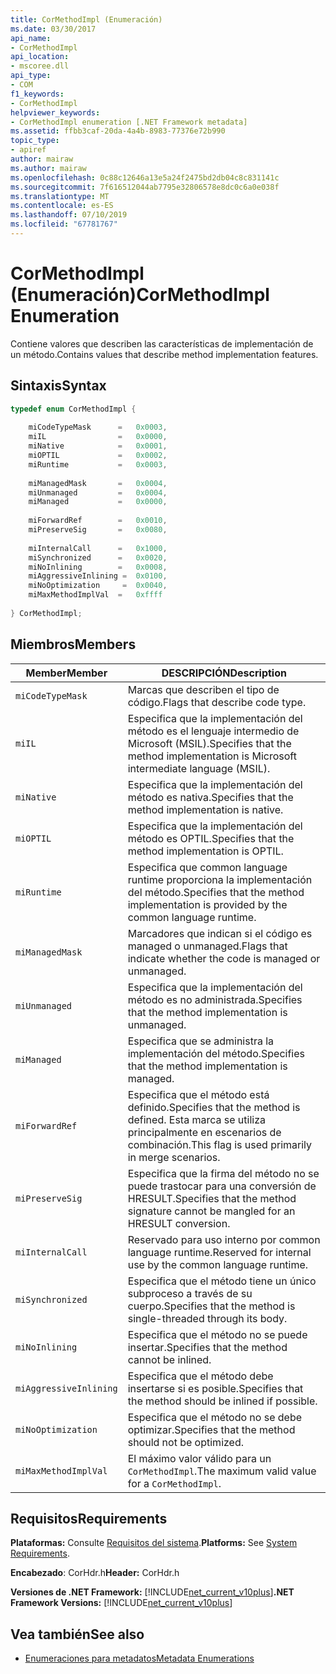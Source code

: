 ```yaml
---
title: CorMethodImpl (Enumeración)
ms.date: 03/30/2017
api_name:
- CorMethodImpl
api_location:
- mscoree.dll
api_type:
- COM
f1_keywords:
- CorMethodImpl
helpviewer_keywords:
- CorMethodImpl enumeration [.NET Framework metadata]
ms.assetid: ffbb3caf-20da-4a4b-8983-77376e72b990
topic_type:
- apiref
author: mairaw
ms.author: mairaw
ms.openlocfilehash: 0c88c12646a13e5a24f2475bd2db04c8c831141c
ms.sourcegitcommit: 7f616512044ab7795e32806578e8dc0c6a0e038f
ms.translationtype: MT
ms.contentlocale: es-ES
ms.lasthandoff: 07/10/2019
ms.locfileid: "67781767"
---
```

# <a name="cormethodimpl-enumeration"></a><span data-ttu-id="4a89a-102">CorMethodImpl (Enumeración)</span><span class="sxs-lookup"><span data-stu-id="4a89a-102">CorMethodImpl Enumeration</span></span>
<span data-ttu-id="4a89a-103">Contiene valores que describen las características de implementación de un método.</span><span class="sxs-lookup"><span data-stu-id="4a89a-103">Contains values that describe method implementation features.</span></span>  
  
## <a name="syntax"></a><span data-ttu-id="4a89a-104">Sintaxis</span><span class="sxs-lookup"><span data-stu-id="4a89a-104">Syntax</span></span>  
  
```cpp  
typedef enum CorMethodImpl {  
  
    miCodeTypeMask      =   0x0003,  
    miIL                =   0x0000,  
    miNative            =   0x0001,  
    miOPTIL             =   0x0002,  
    miRuntime           =   0x0003,  
  
    miManagedMask       =   0x0004,  
    miUnmanaged         =   0x0004,  
    miManaged           =   0x0000,  
  
    miForwardRef        =   0x0010,  
    miPreserveSig       =   0x0080,  
  
    miInternalCall      =   0x1000,  
    miSynchronized      =   0x0020,  
    miNoInlining        =   0x0008,  
    miAggressiveInlining =  0x0100,  
    miNoOptimization     =  0x0040,  
    miMaxMethodImplVal  =   0xffff  
  
} CorMethodImpl;  
```  
  
## <a name="members"></a><span data-ttu-id="4a89a-105">Miembros</span><span class="sxs-lookup"><span data-stu-id="4a89a-105">Members</span></span>  
  
|<span data-ttu-id="4a89a-106">Member</span><span class="sxs-lookup"><span data-stu-id="4a89a-106">Member</span></span>|<span data-ttu-id="4a89a-107">DESCRIPCIÓN</span><span class="sxs-lookup"><span data-stu-id="4a89a-107">Description</span></span>|  
|------------|-----------------|  
|`miCodeTypeMask`|<span data-ttu-id="4a89a-108">Marcas que describen el tipo de código.</span><span class="sxs-lookup"><span data-stu-id="4a89a-108">Flags that describe code type.</span></span>|  
|`miIL`|<span data-ttu-id="4a89a-109">Especifica que la implementación del método es el lenguaje intermedio de Microsoft (MSIL).</span><span class="sxs-lookup"><span data-stu-id="4a89a-109">Specifies that the method implementation is Microsoft intermediate language (MSIL).</span></span>|  
|`miNative`|<span data-ttu-id="4a89a-110">Especifica que la implementación del método es nativa.</span><span class="sxs-lookup"><span data-stu-id="4a89a-110">Specifies that the method implementation is native.</span></span>|  
|`miOPTIL`|<span data-ttu-id="4a89a-111">Especifica que la implementación del método es OPTIL.</span><span class="sxs-lookup"><span data-stu-id="4a89a-111">Specifies that the method implementation is OPTIL.</span></span>|  
|`miRuntime`|<span data-ttu-id="4a89a-112">Especifica que common language runtime proporciona la implementación del método.</span><span class="sxs-lookup"><span data-stu-id="4a89a-112">Specifies that the method implementation is provided by the common language runtime.</span></span>|  
|`miManagedMask`|<span data-ttu-id="4a89a-113">Marcadores que indican si el código es managed o unmanaged.</span><span class="sxs-lookup"><span data-stu-id="4a89a-113">Flags that indicate whether the code is managed or unmanaged.</span></span>|  
|`miUnmanaged`|<span data-ttu-id="4a89a-114">Especifica que la implementación del método es no administrada.</span><span class="sxs-lookup"><span data-stu-id="4a89a-114">Specifies that the method implementation is unmanaged.</span></span>|  
|`miManaged`|<span data-ttu-id="4a89a-115">Especifica que se administra la implementación del método.</span><span class="sxs-lookup"><span data-stu-id="4a89a-115">Specifies that the method implementation is managed.</span></span>|  
|`miForwardRef`|<span data-ttu-id="4a89a-116">Especifica que el método está definido.</span><span class="sxs-lookup"><span data-stu-id="4a89a-116">Specifies that the method is defined.</span></span> <span data-ttu-id="4a89a-117">Esta marca se utiliza principalmente en escenarios de combinación.</span><span class="sxs-lookup"><span data-stu-id="4a89a-117">This flag is used primarily in merge scenarios.</span></span>|  
|`miPreserveSig`|<span data-ttu-id="4a89a-118">Especifica que la firma del método no se puede trastocar para una conversión de HRESULT.</span><span class="sxs-lookup"><span data-stu-id="4a89a-118">Specifies that the method signature cannot be mangled for an HRESULT conversion.</span></span>|  
|`miInternalCall`|<span data-ttu-id="4a89a-119">Reservado para uso interno por common language runtime.</span><span class="sxs-lookup"><span data-stu-id="4a89a-119">Reserved for internal use by the common language runtime.</span></span>|  
|`miSynchronized`|<span data-ttu-id="4a89a-120">Especifica que el método tiene un único subproceso a través de su cuerpo.</span><span class="sxs-lookup"><span data-stu-id="4a89a-120">Specifies that the method is single-threaded through its body.</span></span>|  
|`miNoInlining`|<span data-ttu-id="4a89a-121">Especifica que el método no se puede insertar.</span><span class="sxs-lookup"><span data-stu-id="4a89a-121">Specifies that the method cannot be inlined.</span></span>|  
|`miAggressiveInlining`|<span data-ttu-id="4a89a-122">Especifica que el método debe insertarse si es posible.</span><span class="sxs-lookup"><span data-stu-id="4a89a-122">Specifies that the method should be inlined if possible.</span></span>|  
|`miNoOptimization`|<span data-ttu-id="4a89a-123">Especifica que el método no se debe optimizar.</span><span class="sxs-lookup"><span data-stu-id="4a89a-123">Specifies that the method should not be optimized.</span></span>|  
|`miMaxMethodImplVal`|<span data-ttu-id="4a89a-124">El máximo valor válido para un `CorMethodImpl`.</span><span class="sxs-lookup"><span data-stu-id="4a89a-124">The maximum valid value for a `CorMethodImpl`.</span></span>|  
  
## <a name="requirements"></a><span data-ttu-id="4a89a-125">Requisitos</span><span class="sxs-lookup"><span data-stu-id="4a89a-125">Requirements</span></span>  
 <span data-ttu-id="4a89a-126">**Plataformas:** Consulte [Requisitos del sistema](../../../../docs/framework/get-started/system-requirements.md).</span><span class="sxs-lookup"><span data-stu-id="4a89a-126">**Platforms:** See [System Requirements](../../../../docs/framework/get-started/system-requirements.md).</span></span>  
  
 <span data-ttu-id="4a89a-127">**Encabezado**: CorHdr.h</span><span class="sxs-lookup"><span data-stu-id="4a89a-127">**Header:** CorHdr.h</span></span>  
  
 <span data-ttu-id="4a89a-128">**Versiones de .NET Framework:** [!INCLUDE[net_current_v10plus](../../../../includes/net-current-v10plus-md.md)]</span><span class="sxs-lookup"><span data-stu-id="4a89a-128">**.NET Framework Versions:** [!INCLUDE[net_current_v10plus](../../../../includes/net-current-v10plus-md.md)]</span></span>  
  
## <a name="see-also"></a><span data-ttu-id="4a89a-129">Vea también</span><span class="sxs-lookup"><span data-stu-id="4a89a-129">See also</span></span>

- [<span data-ttu-id="4a89a-130">Enumeraciones para metadatos</span><span class="sxs-lookup"><span data-stu-id="4a89a-130">Metadata Enumerations</span></span>](../../../../docs/framework/unmanaged-api/metadata/metadata-enumerations.md)
